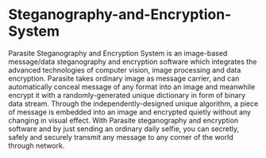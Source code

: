 # Steganography-and-Encryption-System
Parasite Steganography and Encryption System is an image-based message/data steganography and encryption software which integrates the advanced technologies of computer vision, image processing and data encryption. Parasite takes ordinary image as message carrier, and can automatically conceal message of any format into an image and meanwhile encrypt it with a randomly-generated unique dictionary in form of binary data stream. Through the independently-designed unique algorithm, a piece of message is embedded into an image and encrypted quietly without any changing in visual effect. With Parasite steganography and encryption software and by just sending an ordinary daily selfie, you can secretly, safely and securely transmit any message to any corner of the world through network. 
